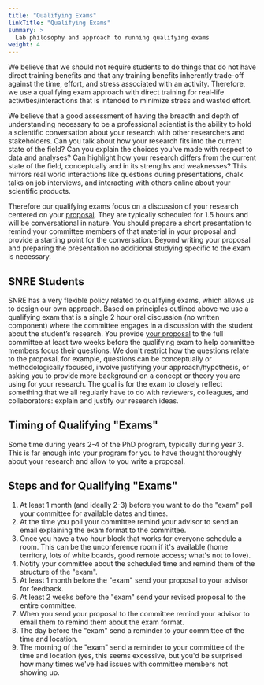 ```yaml
---
title: "Qualifying Exams"
linkTitle: "Qualifying Exams"
summary: >
  Lab philosophy and approach to running qualifying exams
weight: 4
---
```


We believe that we should not require students to do things that do not have direct training benefits and that any training benefits inherently trade-off against the time, effort, and stress associated with an activity. Therefore, we use a qualifying exam approach with direct training for real-life activities/interactions that is intended to minimize stress and wasted effort.

We believe that a good assessment of having the breadth and depth of understanding necessary to be a professional scientist is the ability to hold a scientific conversation about your research with other researchers and stakeholders. Can you talk about how your research fits into the current state of the field? Can you explain the choices you've made with respect to data and analyses? Can highlight how your research differs from the current state of the field, conceptually and in its strengths and weaknesses? This mirrors real world interactions like questions during presentations, chalk talks on job interviews, and interacting with others online about your scientific products.

Therefore our qualifying exams focus on a discussion of your research centered on your [proposal](../dissertation-proposals). They are typically scheduled for 1.5 hours and will be conversational in nature. You should prepare a short presentation to remind your committee members of that material in your proposal and provide a starting point for the conversation. Beyond writing your proposal and preparing the presentation no additional studying specific to the exam is necessary.

## SNRE Students

SNRE has a very flexible policy related to qualifying exams, which allows us to design our own approach. Based on principles outlined above we use a qualifying exam that is a single 2 hour oral discussion (no written component) where the committee engages in a discussion with the student about the student’s research. You provide [your proposal](/docs/graduate-school/dissertation-proposals/) to the full committee at least two weeks before the qualifying exam to help committee members focus their questions. We don't restrict how the questions relate to the proposal, for example, questions can be conceptually or methodologically focused, involve justifying your approach/hypothesis, or asking you to provide more background on a concept or theory you are using for your research. The goal is for the exam to closely reflect something that we all regularly have to do with reviewers, colleagues, and collaborators: explain and justify our research ideas.

## Timing of Qualifying "Exams"

Some time during years 2-4 of the PhD program, typically during year 3. This is far enough into your program for you to have thought thoroughly about your research and allow to you write a proposal.

## Steps and for Qualifying "Exams"

1. At least 1 month (and ideally 2-3) before you want to do the "exam" poll your committee for available dates and times.
2. At the time you poll your committee remind your advisor to send an email explaining the exam format to the committee.
3. Once you have a two hour block that works for everyone schedule a room. This can be the unconference room if it's available (home territory, lots of white boards, good remote access; what's not to love).
4. Notify your committee about the scheduled time and remind them of the structure of the "exam".
5. At least 1 month before the "exam" send your proposal to your advisor for feedback.
6. At least 2 weeks before the "exam" send your revised proposal to the entire committee.
7. When you send your proposal to the committee remind your advisor to email them to remind them about the exam format.
8. The day before the "exam" send a reminder to your committee of the time and location.
9. The morning of the "exam" send a reminder to your committee of the time and location (yes, this seems excessive, but you'd be surprised how many times we've had issues with committee members not showing up.
